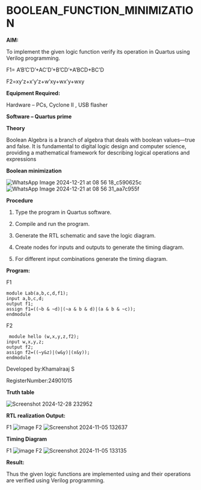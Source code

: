 # BOOLEAN_FUNCTION_MINIMIZATION

**AIM:**

To implement the given logic function verify its operation in Quartus using Verilog programming.

F1= A’B’C’D’+AC’D’+B’CD’+A’BCD+BC’D 

F2=xy’z+x’y’z+w’xy+wx’y+wxy

**Equipment Required:**

Hardware – PCs, Cyclone II , USB flasher

**Software – Quartus prime**

**Theory**

Boolean Algebra is a branch of algebra that deals with boolean values—true and false. It is fundamental to digital logic design and computer science, providing a mathematical framework for describing logical operations and expressions

**Boolean minimization**

![WhatsApp Image 2024-12-21 at 08 56 18_c590625c](https://github.com/user-attachments/assets/2d90b5cc-7a8d-4ba8-8a27-f296a7424ee5)
![WhatsApp Image 2024-12-21 at 08 56 31_aa7c955f](https://github.com/user-attachments/assets/01c430fc-d406-449e-b8eb-aa123d0da42e)

**Procedure**

1.	Type the program in Quartus software.

2.	Compile and run the program.

3.	Generate the RTL schematic and save the logic diagram.

4.	Create nodes for inputs and outputs to generate the timing diagram.

5.	For different input combinations generate the timing diagram.


**Program:**

F1
```
module Lab(a,b,c,d,f1);
input a,b,c,d;
output f1;
assign f1=((~b & ~d)|(~a & b & d)|(a & b & ~c));
endmodule
```
F2
```
 module hello (w,x,y,z,f2);
input w,x,y,z;
output f2;
assign f2=((~y&z)|(w&y)|(x&y));
endmodule
```

Developed by:Khamalraaj S 


RegisterNumber:24901015

**Truth table**

![Screenshot 2024-12-28 232952](https://github.com/user-attachments/assets/1319edf4-4305-4446-bf07-d2030f76e0f0)


**RTL realization Output:**

F1
![image](https://github.com/user-attachments/assets/39796d3e-7863-42d6-8457-cd4352f3c3a5)
F2
![Screenshot 2024-11-05 132637](https://github.com/user-attachments/assets/0371c461-b1a3-4a5d-8c7f-efbce294d925)

**Timing Diagram**

F1
![image](https://github.com/user-attachments/assets/55004bb6-5faf-4c95-a7ad-27f47f721e20)
F2
![Screenshot 2024-11-05 133135](https://github.com/user-attachments/assets/b5b1bae2-ebf6-4fbc-a51b-4cc903a1b5f4)


**Result:**

Thus the given logic functions are implemented using and their operations are verified using Verilog programming.

